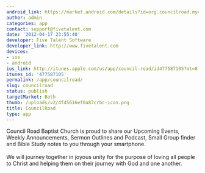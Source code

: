 ```yaml
---
android_link: https://market.android.com/details?id=org.councilroad.mychurch&feature=search_result#?t=W251bGwsMSwxLDEsIm9yZy5jb3VuY2lscm9hZC5teWNodXJjaCJd
author: admin
categories: app
contact: support@fivetalent.com
date: '2012-04-17 23:55:40'
developer: Five Talent Software
developer_link: http://www.fivetalent.com
devices: 
- ios
- android
ios_link: http://itunes.apple.com/us/app/council-road/id477587105?mt=8
itunes_id: '477587105'
permalink: /app/councilroad/
slug: councilroad
status: publish
targetMarket: Both
thumb: /uploads/v2/4f45616ef0a87crbc-icon.png
title: CouncilRoad
type: app
---
```


Council Road Baptist Church is proud to share our Upcoming Events, Weekly Announcements, Sermon Outlines and Podcast, Small Group finder and Bible Study notes to you through your smartphone.<br />
<br />
We will journey together in joyous unity for the purpose of loving all people to Christ and helping them on their journey with God and one another.